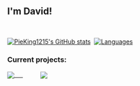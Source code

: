 ## I'm David!
<br>

[![PieKing1215's GitHub stats](https://github-readme-stats.vercel.app/api?username=PieKing1215&theme=onedark&hide=prs&show_icons=true&hide_rank=true&count_private=true)](#)&nbsp;&nbsp;[![Languages](https://github-readme-stats.vercel.app/api/top-langs/?username=PieKing1215&layout=compact&theme=onedark)](#)

### Current projects:

<a href="https://github.com/PieKing1215/FallingSandSurvival" style="margin-right: 20px">
  <img align="center" src="https://github-readme-stats.vercel.app/api/pin/?username=PieKing1215&repo=FallingSandSurvival&theme=onedark" />&nbsp;&nbsp;&nbsp;&nbsp;
</a>
<a href="https://github.com/PieKing1215/InvMove" style="margin-left: 20px">
  <img align="center" src="https://github-readme-stats.vercel.app/api/pin/?username=PieKing1215&repo=InvMove&theme=onedark" />
</a>

<!--
**PieKing1215/PieKing1215** is a ✨ _special_ ✨ repository because its `README.md` (this file) appears on your GitHub profile.

Here are some ideas to get you started:

- 🔭 I’m currently working on ...
- 🌱 I’m currently learning ...
- 👯 I’m looking to collaborate on ...
- 🤔 I’m looking for help with ...
- 💬 Ask me about ...
- 📫 How to reach me: ...
- 😄 Pronouns: ...
- ⚡ Fun fact: ...
-->
